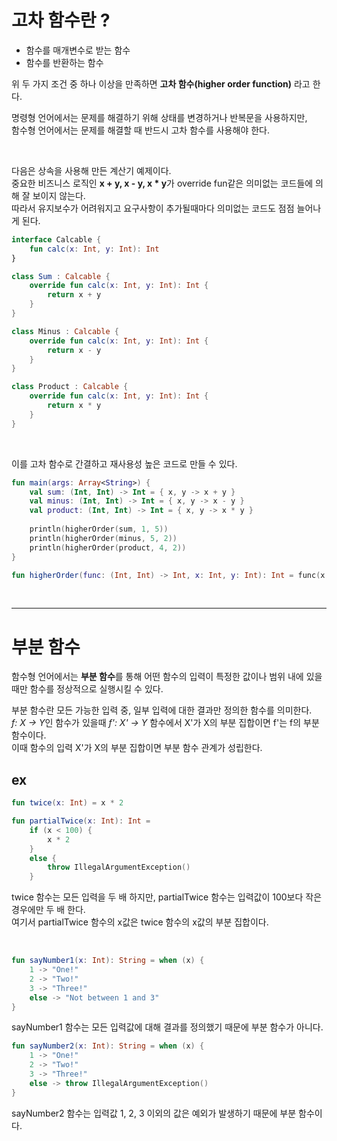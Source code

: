 # 고차 함수란 ?

- 함수를 매개변수로 받는 함수
- 함수를 반환하는 함수

위 두 가지 조건 중 하나 이상을 만족하면 **고차 함수(higher order function)** 라고 한다.

명령형 언어에서는 문제를 해결하기 위해 상태를 변경하거나 반복문을 사용하지만, <br>
함수형 언어에서는 문제를 해결할 때 반드시 고차 함수를 사용해야 한다.

<br>

다음은 상속을 사용해 만든 계산기 예제이다. <br>
중요한 비즈니스 로직인 **x + y, x - y, x * y**가 override fun같은 의미없는 코드들에 의해 잘 보이지 않는다. <br>
따라서 유지보수가 어려워지고 요구사항이 추가될때마다 의미없는 코드도 점점 늘어나게 된다.

```kt
interface Calcable {
    fun calc(x: Int, y: Int): Int
}

class Sum : Calcable {
    override fun calc(x: Int, y: Int): Int {
        return x + y
    }
}

class Minus : Calcable {
    override fun calc(x: Int, y: Int): Int {
        return x - y
    }
}

class Product : Calcable {
    override fun calc(x: Int, y: Int): Int {
        return x * y
    }
}
```

<br>

이를 고차 함수로 간결하고 재사용성 높은 코드로 만들 수 있다. 

```kt
fun main(args: Array<String>) {
    val sum: (Int, Int) -> Int = { x, y -> x + y }
    val minus: (Int, Int) -> Int = { x, y -> x - y }
    val product: (Int, Int) -> Int = { x, y -> x * y }
    
    println(higherOrder(sum, 1, 5))
    println(higherOrder(minus, 5, 2)) 
    println(higherOrder(product, 4, 2))
}

fun higherOrder(func: (Int, Int) -> Int, x: Int, y: Int): Int = func(x, y)
```

<br>
<hr>

# 부분 함수

함수형 언어에서는 **부분 함수**를 통해 어떤 함수의 입력이 특정한 값이나 범위 내에 있을때만 함수를 정상적으로 실행시킬 수 있다.

부분 함수란 모든 가능한 입력 중, 일부 입력에 대한 결과만 정의한 함수를 의미한다. <br>
*f: X -> Y*인 함수가 있을때 *f': X' -> Y* 함수에서 X'가 X의 부분 집합이면 f'는 f의 부분 함수이다. <br>
이때 함수의 입력 X'가 X의 부분 집합이면 부분 함수 관계가 성립한다.

## ex

```kt
fun twice(x: Int) = x * 2

fun partialTwice(x: Int): Int = 
    if (x < 100) {
        x * 2 
    }
    else {
        throw IllegalArgumentException()
    }
```

twice 함수는 모든 입력을 두 배 하지만, partialTwice 함수는 입력값이 100보다 작은 경우에만 두 배 한다. <br>
여기서 partialTwice 함수의 x값은 twice 함수의 x값의 부분 집합이다.

<br>

```kt
fun sayNumber1(x: Int): String = when (x) {
    1 -> "One!"
    2 -> "Two!"
    3 -> "Three!"
    else -> "Not between 1 and 3"
}
```

sayNumber1 함수는 모든 입력값에 대해 결과를 정의했기 때문에 부분 함수가 아니다.

```kt
fun sayNumber2(x: Int): String = when (x) {
    1 -> "One!"
    2 -> "Two!"
    3 -> "Three!"
    else -> throw IllegalArgumentException()
}
```

sayNumber2 함수는 입력값 1, 2, 3 이외의 값은 예외가 발생하기 때문에 부분 함수이다.











